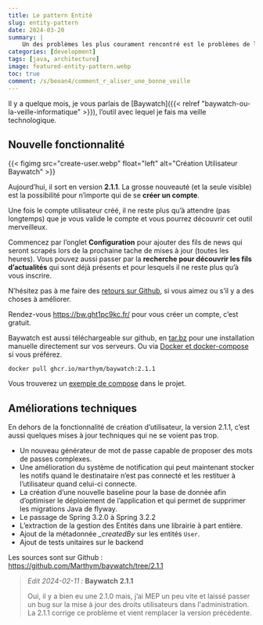 ```yaml
---
title: Le pattern Entité
slug: entity-pattern
date: 2024-03-20
summary: |
    Un des problèmes les plus courament rencontré est le problèmes de la gestion des entité ou objets dans le code d'une application. Où mettre la barre entre les DOA, les DTO, les POJO, ... avec ou sans identifiant, mutable ou immutable. Voici un possible façon de traiter cette question.
categories: [development]
tags: [java, architecture]
image: featured-entity-pattern.webp
toc: true
comment: /s/beoan4/comment_r_aliser_une_bonne_veille
---
```


Il y a quelque mois, je vous parlais de [Baywatch]({{< relref "baywatch-ou-la-veille-informatique" >}}), l’outil avec lequel je fais ma veille technologique.

## Nouvelle fonctionnalité

{{< figimg src="create-user.webp" float="left" alt="Création Utilisateur Baywatch" >}}

Aujourd’hui, il sort en version **2.1.1**. La grosse nouveauté (et la seule visible) est la possibilité pour n’importe qui de se **créer un compte**.

Une fois le compte utilisateur créé, il ne reste plus qu’à attendre (pas longtemps) que je vous valide le compte et vous pourrez découvrir cet outil merveilleux.

Commencez par l’onglet **Configuration** pour ajouter des fils de news qui seront scrapés lors de la prochaine tache de mises à jour (toutes les heures). Vous pouvez aussi passer par la **recherche pour découvrir les fils d’actualités** qui sont déjà présents et pour lesquels il ne reste plus qu’à vous inscrire.

N’hésitez pas à me faire des [retours sur Github](https://github.com/Marthym/baywatch/issues/new/choose), si vous aimez ou s’il y a des choses à améliorer.

Rendez-vous https://bw.ght1pc9kc.fr/ pour vous créer un compte, c’est gratuit.

Baywatch est aussi téléchargeable sur github, en [tar.bz](https://github.com/Marthym/baywatch/releases/download/2.1.1/baywatch-2.1.1.tar.bz2) pour une installation manuelle directement sur vos serveurs. Ou via [Docker et docker-compose](https://github.com/Marthym/baywatch/pkgs/container/baywatch) si vous préférez.

```shell
docker pull ghcr.io/marthym/baywatch:2.1.1

```

Vous trouverez un [exemple de compose](https://github.com/Marthym/baywatch/blob/4051279ca04db044f98527eb48fa7005356263b4/docker-compose.yml#L14) dans le projet.

## Améliorations techniques

En dehors de la fonctionnalité de création d’utilisateur, la version 2.1.1, c’est aussi quelques mises à jour techniques qui ne se voient pas trop.

* Un nouveau générateur de mot de passe capable de proposer des mots de passes complexes.
* Une amélioration du système de notification qui peut maintenant stocker les notifs quand le destinataire n’est pas connecté et les restituer à l’utilisateur quand celui-ci connecte.
* La création d’une nouvelle baseline pour la base de donnée afin d’optimiser le déploiement de l’application et qui permet de supprimer les migrations Java de flyway.
* Le passage de Spring 3.2.0 à Spring 3.2.2
* L’extraction de la gestion des Entités dans une librairie à part entière.
* Ajout de la métadonnée *_createdBy* sur les entités `User`.
* Ajout de tests unitaires sur le backend

Les sources sont sur Github : https://github.com/Marthym/baywatch/tree/2.1.1

> *Edit 2024-02-11 :* **Baywatch 2.1.1**
> 
> Oui, il y a bien eu une 2.1.0 mais, j’ai MEP un peu vite et laissé passer un bug sur la mise à jour des droits utilisateurs dans l'administration. La 2.1.1 corrige ce problème et vient remplacer la version précédente.
